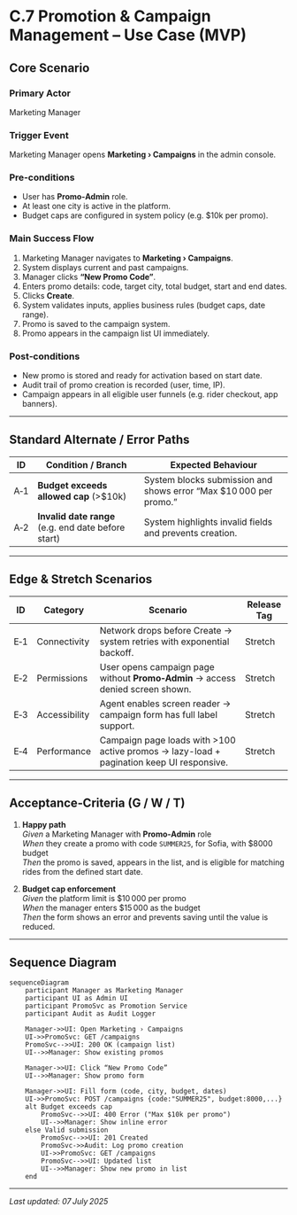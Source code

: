 # C.7 Promotion & Campaign Management – Use Case (MVP)

## Core Scenario

### Primary Actor  
Marketing Manager

### Trigger Event  
Marketing Manager opens **Marketing › Campaigns** in the admin console.

### Pre‑conditions  
* User has **Promo‑Admin** role.  
* At least one city is active in the platform.  
* Budget caps are configured in system policy (e.g. $10k per promo).

### Main Success Flow  
1. Marketing Manager navigates to **Marketing › Campaigns**.  
2. System displays current and past campaigns.  
3. Manager clicks **“New Promo Code”**.  
4. Enters promo details: code, target city, total budget, start and end dates.  
5. Clicks **Create**.  
6. System validates inputs, applies business rules (budget caps, date range).  
7. Promo is saved to the campaign system.  
8. Promo appears in the campaign list UI immediately.  

### Post‑conditions  
* New promo is stored and ready for activation based on start date.  
* Audit trail of promo creation is recorded (user, time, IP).  
* Campaign appears in all eligible user funnels (e.g. rider checkout, app banners).

---

## Standard Alternate / Error Paths

| ID | Condition / Branch | Expected Behaviour |
|----|--------------------|--------------------|
| A‑1 | **Budget exceeds allowed cap** (>$10k) | System blocks submission and shows error “Max $10 000 per promo.” |
| A‑2 | **Invalid date range** (e.g. end date before start) | System highlights invalid fields and prevents creation. |

---

## Edge & Stretch Scenarios

| ID | Category | Scenario | Release Tag |
|----|----------|----------|-------------|
| E‑1 | Connectivity | Network drops before Create → system retries with exponential backoff. | Stretch |
| E‑2 | Permissions | User opens campaign page without **Promo‑Admin** → access denied screen shown. | Stretch |
| E‑3 | Accessibility | Agent enables screen reader → campaign form has full label support. | Stretch |
| E‑4 | Performance | Campaign page loads with >100 active promos → lazy-load + pagination keep UI responsive. | Stretch |

---

## Acceptance‑Criteria (G / W / T)

1. **Happy path**  
   *Given* a Marketing Manager with **Promo‑Admin** role  
   *When* they create a promo with code `SUMMER25`, for Sofia, with $8000 budget  
   *Then* the promo is saved, appears in the list, and is eligible for matching rides from the defined start date.

2. **Budget cap enforcement**  
   *Given* the platform limit is $10 000 per promo  
   *When* the manager enters $15 000 as the budget  
   *Then* the form shows an error and prevents saving until the value is reduced.

---

## Sequence Diagram

```mermaid
sequenceDiagram
    participant Manager as Marketing Manager
    participant UI as Admin UI
    participant PromoSvc as Promotion Service
    participant Audit as Audit Logger

    Manager->>UI: Open Marketing › Campaigns
    UI->>PromoSvc: GET /campaigns
    PromoSvc-->>UI: 200 OK (campaign list)
    UI-->>Manager: Show existing promos

    Manager->>UI: Click “New Promo Code”
    UI-->>Manager: Show promo form

    Manager->>UI: Fill form (code, city, budget, dates)
    UI->>PromoSvc: POST /campaigns {code:"SUMMER25", budget:8000,...}
    alt Budget exceeds cap
        PromoSvc-->>UI: 400 Error ("Max $10k per promo")
        UI-->>Manager: Show inline error
    else Valid submission
        PromoSvc-->>UI: 201 Created
        PromoSvc->>Audit: Log promo creation
        UI->>PromoSvc: GET /campaigns
        PromoSvc-->>UI: Updated list
        UI-->>Manager: Show new promo in list
    end
```

---

*Last updated: 07 July 2025*
